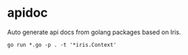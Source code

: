 # apidoc

Auto generate api docs from golang packages based on Iris.

```
go run *.go -p . -t '*iris.Context'
```
